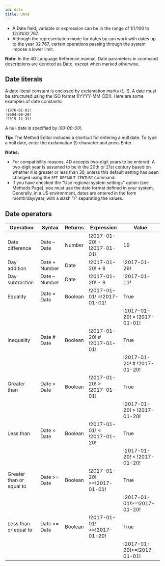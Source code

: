 ```yaml
---
id: date
title: Date
---
```


- A Date field, variable or expression can be in the range of 1/1/100 to 12/31/32,767.
- Although the representation mode for dates by can work with dates up to the year 32 767, certain operations passing through the system impose a lower limit.  

**Note:** In the 4D Language Reference manual, Date parameters in command descriptions are denoted as Date, except when marked otherwise.  

## Date literals  

A date literal constant is enclosed by exclamation marks (!…!). A date must be structured using the ISO format (!YYYY-MM-DD!). Here are some examples of date constants:

```code4d
!1976-01-01!
!2004-09-29!
!2015-12-31!
```

A null date is specified by _!00-00-00!_.

**Tip:** The Method Editor includes a shortcut for entering a null date. To type a null date, enter the exclamation (!) character and press Enter.

**Notes:**

- For compatibility reasons, 4D accepts two-digit years to be entered. A two-digit year is assumed to be in the 20th or 21st century based on whether it is greater or less than 30, unless this default setting has been changed using the ```SET DEFAULT CENTURY``` command.
- If you have checked the "Use regional system settings" option (see Methods Page), you must use the date format defined in your system. Generally, in a US environment, dates are entered in the form month/day/year, with a slash "/" separating the values.
    
## Date operators 

|Operation	|Syntax	|Returns	|Expression	|Value|
|---|---|---|---|---|
|Date difference	|Date – Date	|Number	|!2017-01-20! - !2017-01-01!	|19|
Day addition	|Date + Number	|Date	|!2017-01-20! + 9	|!2017-01-29!|
Day subtraction	|Date – Number	|Date	|!2017-01-20! - 9	|!2017-01-11!|
Equality	|Date = Date	|Boolean	|!2017-01-01! =!2017-01-01!	|True|
		||	||!2017-01-20! = !2017-01-01!	|False|
Inequality	|Date # Date	|Boolean	|!2017-01-20! # !2017-01-01!	|True|
			||||!2017-01-20! # !2017-01-20!	|False|
Greater than	|Date > Date	|Boolean	|!2017-01-20! > !2017-01-01!	|True|
			||||!2017-01-20! > !2017-01-20!	|False|
Less than	|Date < Date	|Boolean	|!2017-01-01! < !2017-01-20!	|True|
			||||!2017-01-20! < !2017-01-20!	|False|
Greater than or equal to	|Date >= Date	|Boolean	|!2017-01-20! >=!2017-01-01!	|True|
			||||!2017-01-01!>=!2017-01-20!	|False|
Less than or equal to	|Date <= Date	|Boolean	|!2017-01-01!<=!2017-01-20!|	True|
		||||	!2017-01-20!<=!2017-01-01!|	False|
